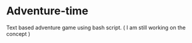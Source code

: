 # Adventure-time
Text based adventure game using bash script. ( I am still working on the concept )
